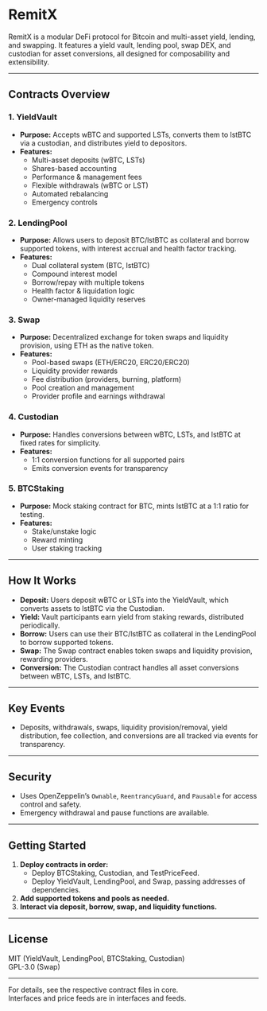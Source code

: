 # RemitX 

RemitX is a modular DeFi protocol for Bitcoin and multi-asset yield, lending, and swapping. It features a yield vault, lending pool, swap DEX, and custodian for asset conversions, all designed for composability and extensibility.

---

## Contracts Overview

### 1. YieldVault

- **Purpose:** Accepts wBTC and supported LSTs, converts them to lstBTC via a custodian, and distributes yield to depositors.
- **Features:**  
  - Multi-asset deposits (wBTC, LSTs)
  - Shares-based accounting
  - Performance & management fees
  - Flexible withdrawals (wBTC or LST)
  - Automated rebalancing
  - Emergency controls

### 2. LendingPool

- **Purpose:** Allows users to deposit BTC/lstBTC as collateral and borrow supported tokens, with interest accrual and health factor tracking.
- **Features:**  
  - Dual collateral system (BTC, lstBTC)
  - Compound interest model
  - Borrow/repay with multiple tokens
  - Health factor & liquidation logic
  - Owner-managed liquidity reserves

### 3. Swap

- **Purpose:** Decentralized exchange for token swaps and liquidity provision, using ETH as the native token.
- **Features:**  
  - Pool-based swaps (ETH/ERC20, ERC20/ERC20)
  - Liquidity provider rewards
  - Fee distribution (providers, burning, platform)
  - Pool creation and management
  - Provider profile and earnings withdrawal

### 4. Custodian

- **Purpose:** Handles conversions between wBTC, LSTs, and lstBTC at fixed rates for simplicity.
- **Features:**  
  - 1:1 conversion functions for all supported pairs
  - Emits conversion events for transparency

### 5. BTCStaking

- **Purpose:** Mock staking contract for BTC, mints lstBTC at a 1:1 ratio for testing.
- **Features:**  
  - Stake/unstake logic
  - Reward minting
  - User staking tracking

---

## How It Works

- **Deposit:** Users deposit wBTC or LSTs into the YieldVault, which converts assets to lstBTC via the Custodian.
- **Yield:** Vault participants earn yield from staking rewards, distributed periodically.
- **Borrow:** Users can use their BTC/lstBTC as collateral in the LendingPool to borrow supported tokens.
- **Swap:** The Swap contract enables token swaps and liquidity provision, rewarding providers.
- **Conversion:** The Custodian contract handles all asset conversions between wBTC, LSTs, and lstBTC.

---

## Key Events

- Deposits, withdrawals, swaps, liquidity provision/removal, yield distribution, fee collection, and conversions are all tracked via events for transparency.

---

## Security

- Uses OpenZeppelin’s `Ownable`, `ReentrancyGuard`, and `Pausable` for access control and safety.
- Emergency withdrawal and pause functions are available.

---

## Getting Started

1. **Deploy contracts in order:**  
   - Deploy BTCStaking, Custodian, and TestPriceFeed.
   - Deploy YieldVault, LendingPool, and Swap, passing addresses of dependencies.
2. **Add supported tokens and pools as needed.**
3. **Interact via deposit, borrow, swap, and liquidity functions.**

---

## License

MIT (YieldVault, LendingPool, BTCStaking, Custodian)  
GPL-3.0 (Swap)

---

For details, see the respective contract files in core.  
Interfaces and price feeds are in interfaces and feeds.